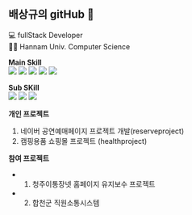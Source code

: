 ## 배상규의 gitHub 👋

<!--
**sangkyu-bae/sangkyu-bae** is a ✨ _special_ ✨ repository because its `README.md` (this file) appears on your GitHub profile.

Here are some ideas to get you started:

- 🔭 I’m currently working on ...
- 🌱 I’m currently learning ...
- 👯 I’m looking to collaborate on ...
- 🤔 I’m looking for help with ...
- 💬 Ask me about ...
- 📫 How to reach me: ...
- 😄 Pronouns: ...
- ⚡ Fun fact: ...
-->

💻 fullStack Developer  
👩‍🎓 Hannam Univ. Computer Science


**Main Skill**    
  <img src="https://img.shields.io/badge/-JAVA-A8B9CC?style=flat-square&logo=Java&logoColor=Red"/>
  <img src="https://img.shields.io/badge/-Spring-6DB33F?style=flat-square&logo=Spring&logoColor=black"/>
  <img src="https://img.shields.io/badge/-Spring Security-6DB33F?style=flat-square&logo=Spring Security&logoColor=black"/>
  <img src="https://img.shields.io/badge/-JavaScript-F7DF1E?style=flat-square&logo=JavaScript&logoColor=black"/>
  <img src="https://img.shields.io/badge/-MySQL-4479A1?style=flat-square&logo=MySQL&logoColor=black"/>

**Sub SKill**    
 <img src="https://img.shields.io/badge/-C Sharp-239120?style=flat-square&logo=C Sharp&logoColor=black"/>
 <img src="https://img.shields.io/badge/-Node.js-339933?style=flat-square&logo=Node.js&logoColor=black"/>
 <img src="https://img.shields.io/badge/-Oracle-F80000?style=flat-square&logo=Oracle&logoColor=black"/>  
   
   
 **개인 프로젝트**  
 1. 네이버 공연예매페이지 프로젝트 개발(reserveproject)
 2. 캠핑용품 쇼핑몰 프로젝트 (healthproject)
   
**참여 프로젝트**
  * 1. 청주이통장넷 홈페이지 유지보수 프로젝트
  * 2. 합천군 직원소통시스템 

 

